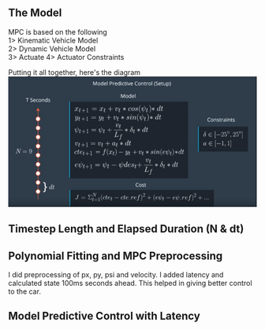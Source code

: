 <H2> The Model </H2>
MPC is based on the following <br>
  1> Kinematic Vehicle Model<br>
  2> Dynamic Vehicle Model<br>
  3> Actuate
  4> Actuator Constraints
  
  Putting it all together, here's the diagram<br>
  <img src="img/mpc.png">

<H2> Timestep Length and Elapsed Duration (N & dt) </H2>
<H2> Polynomial Fitting and MPC Preprocessing </H2>
I did preprocessing of px, py, psi and velocity. I added latency and calculated state 100ms seconds ahead. This helped in giving better control to the car.
<H2> Model Predictive Control with Latency</H2>
